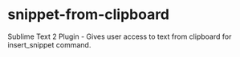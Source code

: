 snippet-from-clipboard
======================

Sublime Text 2 Plugin - Gives user access to text from clipboard for insert_snippet command.